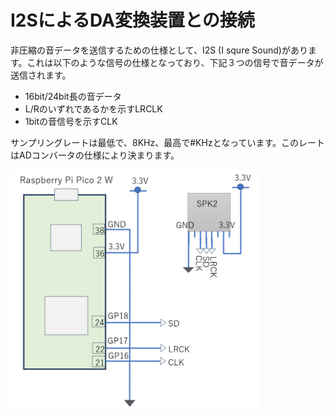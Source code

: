 # I2SによるDA変換装置との接続

非圧縮の音データを送信するための仕様として、I2S (I squre Sound)があります。これは以下のような信号の仕様となっており、下記３つの信号で音データが送信されます。
- 16bit/24bit長の音データ
- L/Rのいずれであるかを示すLRCLK
- 1bitの音信号を示すCLK

サンプリングレートは最低で、8KHz、最高で#KHzとなっています。このレートはADコンバータの仕様により決まります。

<img src="assets/Schematics_i2s_spaker.png" width=400>
